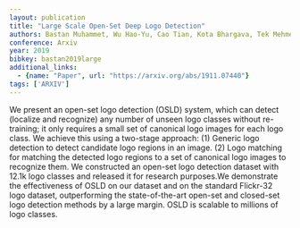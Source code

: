 ```yaml
---
layout: publication
title: "Large Scale Open-Set Deep Logo Detection"
authors: Bastan Muhammet, Wu Hao-Yu, Cao Tian, Kota Bhargava, Tek Mehmet
conference: Arxiv
year: 2019
bibkey: bastan2019large
additional_links:
  - {name: "Paper", url: "https://arxiv.org/abs/1911.07440"}
tags: ['ARXIV']
---
```

We present an open-set logo detection (OSLD) system, which can detect (localize
and recognize) any number of unseen logo classes without re-training; it only
requires a small set of canonical logo images for each logo class. We achieve
this using a two-stage approach: (1) Generic logo detection to detect candidate
logo regions in an image. (2) Logo matching for matching the detected logo
regions to a set of canonical logo images to recognize them. We constructed an
open-set logo detection dataset with 12.1k logo classes and released it for
research purposes.We demonstrate the effectiveness of OSLD on our dataset and on
the standard Flickr-32 logo dataset, outperforming the state-of-the-art open-set
and closed-set logo detection methods by a large margin. OSLD is scalable to
millions of logo classes.
